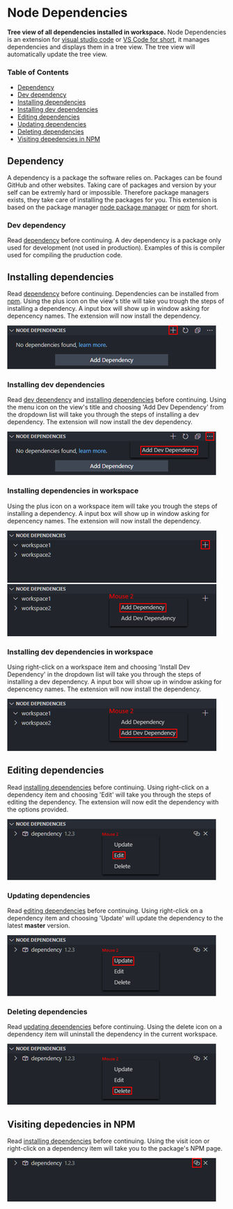 # Node Dependencies
**Tree view of all dependencies installed in workspace.** Node Dependencies is an extension for [visual studio code](https://code.visualstudio.com/) or [VS Code for short](https://code.visualstudio.com/), it manages dependencies and displays them in a tree view. The tree view will automatically update the tree view.

### Table of Contents
- [Dependency](#dependency)
- [Dev dependency](#dev-dependency)
- [Installing dependencies](#installing-dependencies)
- [Installing dev dependencies](#installing-dev-dependencies)
- [Editing dependencies](#editing-dependencies)
- [Updating dependencies](#updating-dependencies)
- [Deleting dependencies](#deleting-dependencies)
- [Visiting depedencies in NPM](#visiting-depedencies-in-npm)

## Dependency
A dependency is a package the software relies on. Packages can be found GitHub and other websites. Taking care of packages and version by your self can be extremly hard or impossible. Therefore package managers exists, they take care of installing the packages for you. This extension is based on the package manager [node package manager](https://npmjs.com/) or [npm](https://npmjs.com/) for short.

### Dev dependency
Read [dependency](#dependency) before continuing. A dev dependency is a package only used for development (not used in production). Examples of this is compiler used for compiling the pruduction code.

## Installing dependencies
Read [dependency](#dependency) before continuing. Dependencies can be installed from [npm](https://www.npmjs.com/). Using the plus icon on the view's title will take you trough the steps of installing a dependency. A input box will show up in window asking for depencency names. The extension will now install the dependency.

![](./assets/installing-dependencies01.png)

### Installing dev dependencies
Read [dev dependency](#dev-dependency) and [installing dependencies](#installing-dependencies) before continuing. Using the menu icon on the view's title and choosing 'Add Dev Dependency' from the dropdown list will take you through the steps of installing a dev dependency. The extension will now install the dev dependency.

![](./assets/installing-dev-dependencies01.png)

### Installing dependencies in workspace
Using the plus icon on a workspace item will take you trough the steps of installing a dependency. A input box will show up in window asking for depencency names. The extension will now install the dependency.

![](./assets/installing-dependencies-in-workspace01.png)
![](./assets/installing-dependencies-in-workspace02.png)

### Installing dev dependencies in workspace
Using right-click on a workspace item and choosing 'Install Dev Dependency' in the dropdown list will take you through the steps of installing a dev dependency. A input box will show up in window asking for depencency names. The extension will now install the dependency.

![](./assets/installing-dev-dependencies-in-workspace01.png)

## Editing dependencies
Read [installing dependencies](#installing-dependencies) before continuing. Using right-click on a dependency item and choosing 'Edit' will take you through the steps of editing the dependency. The extension will now edit the dependency with the options provided.

![](./assets/editing-dependencies01.png)

### Updating dependencies
Read [editing dependencies](#editing-dependencies) before continuing. Using right-click on a dependency item and choosing 'Update' will update the dependency to the latest **master** version.

![](./assets/updating-dependencies01.png)

### Deleting dependencies
Read [updating dependencies](#updating-dependencies) before continuing. Using the delete icon on a dependency item will uninstall the dependency in the current workspace.

![](./assets/deleting-dependencies01.png)

## Visiting depedencies in NPM
Read [installing dependencies](#installing-dependencies) before continuing. Using the visit icon or right-click on a dependency item will take you to the package's NPM page.

![](./assets/visiting-dependencies-in-npm01.png)
